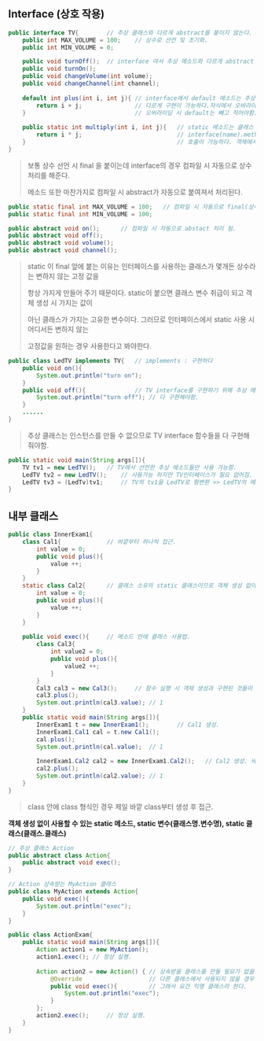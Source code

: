 ## Interface (상호 작용)

```java
public interface TV{		// 추상 클래스와 다르게 abstract를 붙이지 않는다.
	public int MAX_VOLUME = 100;	// 상수로 선언 및 초기화.
	public int MIN_VOLUME = 0;

	public void turnOff();	// interface 여서 추상 메소드와 다르게 abstract 붙이지 않음.
	public void turnOn();
	public void changeVolume(int volume);
	public void changeChannel(int channel);
    
    default int plus(int i, int j){	// interface에서 default 메소드는 추상 메소드와
        return i + j;				// 다르게 구현이 가능하다.자식에서 오바라이딩도 가능함.
    }								// 오버라이딩 시 default는 빼고 적어야함.
    
    public static int multiply(int i, int j){	// static 메소드는 클래스 소유의 메소드로서
        return i * j;							// interface(name).method(name)으로
    }											// 호출이 가능하다. 객체에서 접근 불가능.
}
```

> 보통 상수 선언 시 final 을 붙이는데 interface의 경우 컴파일 시 자동으로 상수 처리를 해준다.
>
> 메소드 또한 마찬가지로 컴파일 시 abstract가 자동으로 붙여져서 처리된다.

```java
public static final int MAX_VOLUME = 100;	// 컴파일 시 자동으로 final(상수) 처리 됨.
public static final int MIN_VOLUME = 100;

public abstract void on();		// 컴파일 시 자동으로 abstact 처리 됨.
public abstract void off();
public abstract void volume();
public abstract void channel();
```

> static 이 final 앞에 붙는 이유는 인터페이스를 사용하는 클래스가 몇개든 상수라는 변하지 않는 고정 값을
>
> 항상 가지게 만들어 주기 때문이다. static이 붙으면 클래스 변수 취급이 되고 객체 생성 시 가지는 값이
>
> 아닌 클래스가 가지는 고유한 변수이다. 그러므로 인터페이스에서 static 사용 시 어디서든 변하지 않는
>
> 고정값을 원하는 경우 사용한다고 봐야한다.

```java
public class LedTV implements TV{	// implements : 구현하다
	public void on(){
		System.out.println("turn on");
	}
	public void off(){				// TV interface를 구현하기 위해 추상 메소드들을
		System.out.println("turn off");	// 다 구현해야함.
	}
	......
}
```

> 추상 클래스는 인스턴스를 만들 수 없으므로 TV interface 함수들을 다 구현해줘야함.

```java
public static void main(String args[]){
	TV tv1 = new LedTV();	// TV에서 선언한 추상 메소드들만 사용 가능함. 
	LedTV tv2 = new LedTV();	// 사용가능 하지만 TV인터페이스가 필요 없어짐.
	LedTV tv3 = (LedTv)tv1;		// TV의 tv1을 LedTV로 형변환 >> LedTV의 메소드 구현 가능.
}
```

## 내부 클래스

```java
public class InnerExam1{
	class Cal1{				// 바깥부터 하나씩 접근.
		int value = 0;
		public void plus(){
			value ++;
		}
    }  
    static class Cal2{		// 클래스 소유의 static 클래스이므로 객체 생성 없이 바로 접근 가능
        int value = 0;
		public void plus(){
			value ++;
        }
	}
    
    public void exec(){		// 메소드 안에 클래스 사용법.
        class Cal3{
            int value2 = 0;
            public void plus(){
                value2 ++;
            }
        }
        Cal3 cal3 = new Cal3();		// 함수 실행 시 객체 생성과 구현된 것들이 실행된다.
        cal3.plus();
        System.out.println(cal3.value);	// 1
    }
	public static void main(String args[]){
		InnerExam1 t = new InnerExam1();		// Cal1 생성.
		InnerExam1.Cal1 cal = t.new Cal1();
		cal.plus();
		System.out.println(cal.value);	// 1
        
        InnerExam1.Cal2 cal2 = new InnerExam1.Cal2();	// Cal2 생성. 바로 가능.
        cal2.plus();
        System.out.println(cal2.value);	// 1
	}
}
```

> class 안에 class 형식인 경우 제일 바깥 class부터 생성 후 접근.

**객체 생성 없이 사용할 수 있는 static 메소드, static 변수(클래스명.변수명), static 클래스(클래스.클래스)**

```java
// 추상 클래스 Action
public abstract class Action{
	public abstract void exec();
}

// Action 상속받는 MyAction 클래스
public class MyAction extends Action{
	public void exec(){
		System.out.println("exec");
	}
}

public class ActionExam{
	public static void main(String args[]){
		Action action1 = new MyAction();
		action1.exec();	// 정상 실행.
	
		Action action2 = new Action() {	// 상속받을 클래스를 만들 필요가 없을 경우 사용.
			@Override					// 다른 클래스에서 사용되지 않을 경우 이용한다.
			public void exec(){			// 그래서 요건 익명 클래스라 한다.
				System.out.println("exec");
			}
		};
		action2.exec();		// 정상 실행.
	}
}
```

